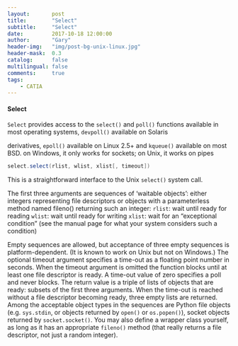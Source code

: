 ```yaml
---
layout:       post
title:        "Select"
subtitle:     "Select"
date:         2017-10-18 12:00:00
author:       "Gary"
header-img:   "img/post-bg-unix-linux.jpg"
header-mask:  0.3
catalog:      false
multilingual: false
comments:     true
tags:
    - CATIA
---
```


#### Select

`Select` provides access to the `select()` and `poll()` functions available in most operating systems, 
`devpoll()` available on Solaris 

derivatives, `epoll()` available on Linux 2.5+ and `kqueue()` available on most BSD. 
on Windows, it only works for sockets; 
on Unix, it works on pipes

```C#
select.select(rlist, wlist, xlist[, timeout])
```
This is a straightforward interface to the Unix `select()` system call. 

The first three arguments are sequences of ‘waitable objects’: either integers representing file descriptors or objects with a parameterless method named fileno() returning such an integer:
`rlist`: wait until ready for reading
`wlist`: wait until ready for writing
`xlist`: wait for an “exceptional condition” (see the manual page for what your system considers such a condition)

Empty sequences are allowed, but acceptance of three empty sequences is platform-dependent. (It is known to work on Unix but not on Windows.) The optional timeout argument specifies a time-out as a floating point number in seconds. When the timeout argument is omitted the function blocks until at least one file descriptor is ready. A time-out value of zero specifies a poll and never blocks.
The return value is a triple of lists of objects that are ready: subsets of the first three arguments. When the time-out is reached without a file descriptor becoming ready, three empty lists are returned.
Among the acceptable object types in the sequences are Python file objects (e.g. `sys.stdin`, or objects returned by `open()` or `os.popen()`), socket objects returned by `socket.socket()`. You may also define a wrapper class yourself, as long as it has an appropriate `fileno()` method (that really returns a file descriptor, not just a random integer).